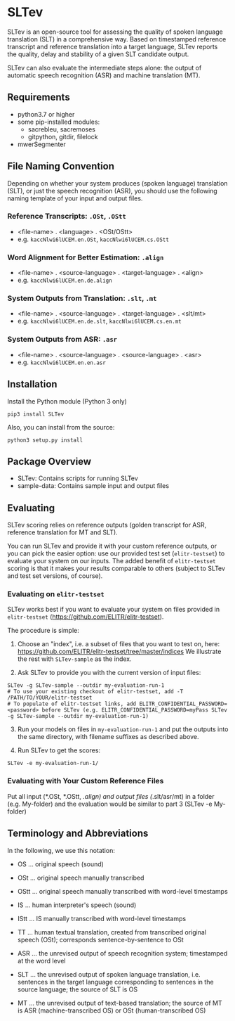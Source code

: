 
# SLTev

SLTev is an open-source tool for assessing the quality of spoken language translation (SLT) in a comprehensive way. Based on timestamped reference transcript and reference translation into a target language, SLTev reports the quality, delay and stability of a given SLT candidate output.

SLTev can also evaluate the intermediate steps alone: the output of automatic speech recognition (ASR) and machine translation (MT).

## Requirements

- python3.7 or higher
- some pip-installed modules:
  - sacrebleu, sacremoses
  - gitpython, gitdir, filelock
- mwerSegmenter 

## File Naming Convention

Depending on whether your system produces (spoken language) translation (SLT), or just the speech recognition (ASR), you should use the following naming template of your input and output files.

### Reference Transcripts: ``.OSt``, ``.OStt``
- &lt;file-name&gt; . &lt;language&gt; . &lt;OSt/OStt&gt;
- e.g. ``kaccNlwi6lUCEM.en.OSt``, ``kaccNlwi6lUCEM.cs.OStt``

### Word Alignment for Better Estimation: ``.align``
- &lt;file-name&gt; . &lt;source-language&gt; . &lt;target-language&gt; . &lt;align&gt;
- e.g. ``kaccNlwi6lUCEM.en.de.align``

### System Outputs from Translation: ``.slt``, ``.mt``
- &lt;file-name&gt; . &lt;source-language&gt; . &lt;target-language&gt; . &lt;slt/mt&gt;
- e.g. ``kaccNlwi6lUCEM.en.de.slt``, ``kaccNlwi6lUCEM.cs.en.mt``

### System Outputs from ASR: ``.asr``
- &lt;file-name&gt; . &lt;source-language&gt; . &lt;source-language&gt; . &lt;asr&gt;
- e.g. ``kaccNlwi6lUCEM.en.en.asr``

## Installation

Install the Python module (Python 3 only)
   
``` 
pip3 install SLTev
```
    
Also, you can install from the source:

``` 
python3 setup.py install
```

## Package Overview

- SLTev: Contains scripts for running SLTev
- sample-data: Contains sample input and output files

## Evaluating

SLTev scoring relies on reference outputs (golden transcript for ASR, reference translation for MT and SLT).

You can run SLTev and provide it with your custom reference outputs, or you can pick the easier option: use our provided test set (``elitr-testset``) to evaluate your system on our inputs. The added benefit of ``elitr-testset`` scoring is that it makes your results comparable to others (subject to SLTev and test set versions, of course).

### Evaluating on ``elitr-testset``

SLTev works best if you want to evaluate your system on files provided in ``elitr-testset`` (https://github.com/ELITR/elitr-testset).

The procedure is simple:
1. Choose an "index", i.e. a subset of files that you want to test on, here: https://github.com/ELITR/elitr-testset/tree/master/indices
We illustrate the rest with ``SLTev-sample`` as the index.

2. Ask SLTev to provide you with the current version of input files:
```
SLTev -g SLTev-sample --outdir my-evaluation-run-1
# To use your existing checkout of elitr-testset, add -T /PATH/TO/YOUR/elitr-testset
# To populate of elitr-testset links, add ELITR_CONFIDENTIAL_PASSWORD=<password> before SLTev (e.g. ELITR_CONFIDENTIAL_PASSWORD=myPass SLTev -g SLTev-sample --outdir my-evaluation-run-1) 
```

3. Run your models on files in ``my-evaluation-run-1`` and put the outputs into the same directory, with filename suffixes as described above.

4. Run SLTev to get the scores:
```
SLTev -e my-evaluation-run-1/
```

### Evaluating with Your Custom Reference Files

Put all input (*.OSt, *.OStt, *.align) and output files (*.slt/asr/mt) in a folder (e.g. My-folder) and the evaluation would be similar to part 3 (SLTev -e My-folder)



## Terminology and Abbreviations

In the following, we use this notation:

* OS  ... original speech (sound)
* OSt ... original speech manually transcribed
* OStt ... original speech manually transcribed with word-level timestamps
* IS  ... human interpreter's speech (sound)
* IStt ... IS manually transcribed with word-level timestamps
* TT ... human textual translation, created from transcribed original speech (OSt); corresponds sentence-by-sentence to OSt

* ASR ... the unrevised output of speech recognition system; timestamped at the word level
* SLT ... the unrevised output of spoken language translation, i.e. sentences in the target language corresponding to sentences in the source language; the source of SLT is OS
* MT  ... the unrevised output of text-based translation; the source of MT is ASR (machine-transcribed OS) or OSt (human-transcribed OS)
    

